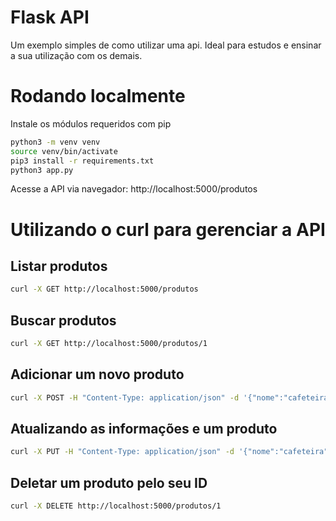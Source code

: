 # Flask API
Um exemplo simples de como utilizar uma api. Ideal para estudos e ensinar a sua utilização com os demais.

# Rodando localmente

Instale os módulos requeridos com pip

```bash
python3 -m venv venv
source venv/bin/activate
pip3 install -r requirements.txt
python3 app.py
```

Acesse a API via navegador: http://localhost:5000/produtos

# Utilizando o curl para gerenciar a API

## Listar produtos

```bash
curl -X GET http://localhost:5000/produtos
```

## Buscar produtos

```bash
curl -X GET http://localhost:5000/produtos/1
```

## Adicionar um novo produto

```bash
curl -X POST -H "Content-Type: application/json" -d '{"nome":"cafeteira", "preco":100.0, "quantidade":5}' http://localhost:5000/produtos
```

## Atualizando as informações e um produto

```bash
curl -X PUT -H "Content-Type: application/json" -d '{"nome":"cafeteira", "preco":110.0, "quantidade":10}' http://localhost:5000/produtos/1
```

## Deletar um produto pelo seu ID


```bash
curl -X DELETE http://localhost:5000/produtos/1


